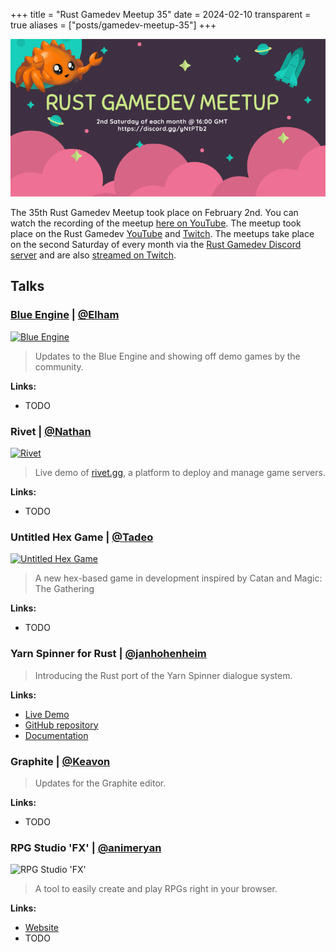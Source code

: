 +++
title = "Rust Gamedev Meetup 35"
date = 2024-02-10
transparent = true
aliases = ["posts/gamedev-meetup-35"]
+++

<!-- markdownlint-disable single-title heading-increment -->
<!-- markdownlint-disable no-blanks-blockquote no-emphasis-as-header -->
<!-- markdownlint-configure-file {"line-length": {"heading_line_length": 120}} -->

![Rust Gamedev Meetup](gamedev-meetup.png)

The 35th Rust Gamedev Meetup took place on February 2nd. You can watch the
recording of the meetup [here on YouTube][meetup-video]. The meetup took
place on the Rust Gamedev [YouTube][youtube-stream] and [Twitch][twitch-stream].
The meetups take place on the second Saturday of every month via the [Rust
Gamedev Discord server][rust-gamedev-discord] and are also [streamed on
Twitch][rust-gamedev-twitch].

[rust-gamedev-discord]: https://discord.gg/yNtPTb2
[rust-gamedev-twitch]: https://twitch.tv/rustgamedev
[meetup-video]: TODO
[youtube-stream]: https://www.youtube.com/@RustGameDevelopment
[twitch-stream]: https://www.twitch.tv/RustGameDev

## Talks

### [Blue Engine][blue-engine-video] | [@Elham]

[![Blue Engine](blue-engine.png)][blue-engine-video]

> Updates to the Blue Engine and showing off demo games by the community.

**Links:**

- TODO

[@Elham]: TODO
[blue-engine-video]: TODO

### Rivet | [@Nathan]

[![Rivet](rivet.png)][rivet-video]

> Live demo of [rivet.gg](https://rivet.gg), a platform to deploy and manage game servers.

**Links:**

- TODO

[@Nathan]: TODO
[rivet-video]: TODO

### Untitled Hex Game | [@Tadeo]

[![Untitled Hex Game](untitled-hex-game.png)][untitled-hex-game-video]

> A new hex-based game in development inspired by Catan and Magic: The Gathering

**Links:**

- TODO

[@Tadeo]: TODO
[untitled-hex-game-video]: TODO

### Yarn Spinner for Rust | [@janhohenheim]

> Introducing the Rust port of the Yarn Spinner dialogue system.

**Links:**

- [Live Demo]
- [GitHub repository]
- [Documentation]

[@janhohenheim]: https://github.com/janhohenheim/
[Live Demo]: https://janhohenheim.itch.io/yarnspinner-rust-demo
[GitHub repository]: https://github.com/YarnSpinnerTool/YarnSpinner-Rust
[Documentation]: https://docs.yarnspinner.dev/beginners-guide/making-a-game/yarn-spinner-for-rust

### Graphite | [@Keavon]

> Updates for the Graphite editor.

**Links:**

- TODO

[@Keavon]: TODO
[Graphite]: TODO

### RPG Studio 'FX' | [@animeryan]

![RPG Studio 'FX'](rpg-studio-fx.png)

> A tool to easily create and play RPGs right in your browser.

**Links:**

- [Website]
- TODO

[@animeryan]: TODO
[rpg-studio-fx-video]: TODO
[Website]: https://rpgfx.com/
